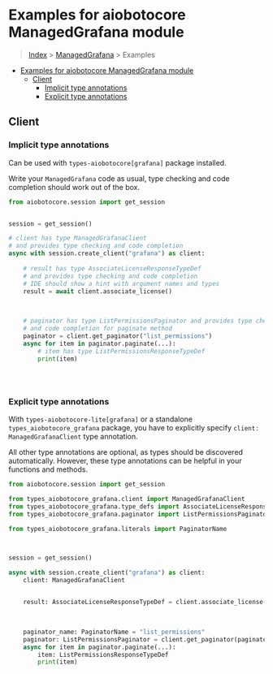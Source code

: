 <a id="examples-for-aiobotocore-managedgrafana-module"></a>

# Examples for aiobotocore ManagedGrafana module

> [Index](../README.md) > [ManagedGrafana](./README.md) > Examples

- [Examples for aiobotocore ManagedGrafana module](#examples-for-aiobotocore-managedgrafana-module)
  - [Client](#client)
    - [Implicit type annotations](#implicit-type-annotations)
    - [Explicit type annotations](#explicit-type-annotations)

<a id="client"></a>

## Client

<a id="implicit-type-annotations"></a>

### Implicit type annotations

Can be used with `types-aiobotocore[grafana]` package installed.

Write your `ManagedGrafana` code as usual, type checking and code completion
should work out of the box.

```python
from aiobotocore.session import get_session


session = get_session()

# client has type ManagedGrafanaClient
# and provides type checking and code completion
async with session.create_client("grafana") as client:
    
    # result has type AssociateLicenseResponseTypeDef
    # and provides type checking and code completion
    # IDE should show a hint with argument names and types
    result = await client.associate_license()
    

    
    # paginator has type ListPermissionsPaginator and provides type checking
    # and code completion for paginate method
    paginator = client.get_paginator("list_permissions")
    async for item in paginator.paginate(...):
        # item has type ListPermissionsResponseTypeDef
        print(item)
    

    
```

<a id="explicit-type-annotations"></a>

### Explicit type annotations

With `types-aiobotocore-lite[grafana]` or a standalone
`types_aiobotocore_grafana` package, you have to explicitly specify
`client: ManagedGrafanaClient` type annotation.

All other type annotations are optional, as types should be discovered
automatically. However, these type annotations can be helpful in your functions
and methods.

```python
from aiobotocore.session import get_session

from types_aiobotocore_grafana.client import ManagedGrafanaClient
from types_aiobotocore_grafana.type_defs import AssociateLicenseResponseTypeDef
from types_aiobotocore_grafana.paginator import ListPermissionsPaginator

from types_aiobotocore_grafana.literals import PaginatorName



session = get_session()

async with session.create_client("grafana") as client:
    client: ManagedGrafanaClient

    
    result: AssociateLicenseResponseTypeDef = client.associate_license()
    

    
    paginator_name: PaginatorName = "list_permissions"
    paginator: ListPermissionsPaginator = client.get_paginator(paginator_name)
    async for item in paginator.paginate(...):
        item: ListPermissionsResponseTypeDef
        print(item)
    

    
```
